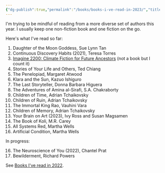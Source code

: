 ```yaml
---
{"dg-publish":true,"permalink":"/books/books-i-ve-read-in-2023/","title":"Books I've read in 2023","tags":["reading"],"created":"2023-01-04","updated":"2023-10-20"}
---
```



I'm trying to be mindful of reading from a more diverse set of authors this year. I usually keep one non-fiction book and one fiction on the go.

Here's what I've read so far:

1. Daughter of the Moon Goddess, Sue Lynn Tan
2. Continuous Discovery Habits (2021), Teresa Torres
3. [Imagine 2200: Climate Fiction for Future Ancestors](https://grist.org/fix/imagine-2200-climate-fiction-2022/) (not a book but I count it)
4.  Stories of Your Life and Others, Ted Chiang
5. The Penelopiad, Margaret Atwood
6. Klara and the Sun, Kazuo Ishiguro
7. The Last Storyteller, Donna Barbara Higuera
8. The Adventures of Amina al-Sirafi, S.A. Chakraborty
9. Children of Time, Adrian Tchaikovsky 
10. Children of Ruin, Adrian Tchaikovsky 
11. The Immortal King Rao, Vauhini Vara
12. Children of Memory, Adrian Tchaikovsky
13. Your Brain on Art (2023),  Ivy Ross and Susan Magsamen
14. The Book of Koli, M.R. Carey
15. All Systems Red, Martha Wells
16. Artificial Condition, Martha Wells


In progress:

16. The Neuroscience of You (2022), Chantel Prat
18. Bewilderment, Richard Powers




See [Books I've read in 2022](books/Books%20I've%20read%20in%202022.md).